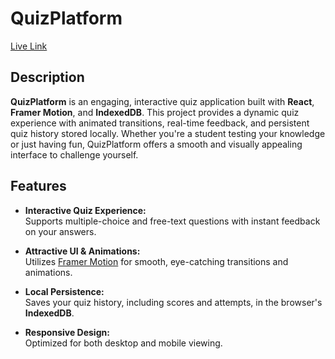 # QuizPlatform

[Live Link](https://silver-faloodeh-df261e.netlify.app/)


## Description

**QuizPlatform** is an engaging, interactive quiz application built with **React**, **Framer Motion**, and **IndexedDB**. This project provides a dynamic quiz experience with animated transitions, real-time feedback, and persistent quiz history stored locally. Whether you're a student testing your knowledge or just having fun, QuizPlatform offers a smooth and visually appealing interface to challenge yourself.

## Features

- **Interactive Quiz Experience:**  
  Supports multiple-choice and free-text questions with instant feedback on your answers.

- **Attractive UI & Animations:**  
  Utilizes [Framer Motion](https://www.framer.com/motion/) for smooth, eye-catching transitions and animations.

- **Local Persistence:**  
  Saves your quiz history, including scores and attempts, in the browser's **IndexedDB**.

- **Responsive Design:**  
  Optimized for both desktop and mobile viewing.


